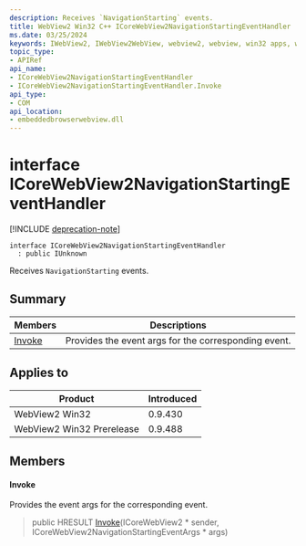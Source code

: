 ```yaml
---
description: Receives `NavigationStarting` events.
title: WebView2 Win32 C++ ICoreWebView2NavigationStartingEventHandler
ms.date: 03/25/2024
keywords: IWebView2, IWebView2WebView, webview2, webview, win32 apps, win32, edge, ICoreWebView2, ICoreWebView2Controller, browser control, edge html, ICoreWebView2NavigationStartingEventHandler
topic_type: 
- APIRef
api_name:
- ICoreWebView2NavigationStartingEventHandler
- ICoreWebView2NavigationStartingEventHandler.Invoke
api_type:
- COM
api_location:
- embeddedbrowserwebview.dll
---
```


# interface ICoreWebView2NavigationStartingEventHandler

[!INCLUDE [deprecation-note](../includes/deprecation-note.md)]

```
interface ICoreWebView2NavigationStartingEventHandler
  : public IUnknown
```

Receives `NavigationStarting` events.

## Summary

 Members                        | Descriptions
--------------------------------|---------------------------------------------
[Invoke](#invoke) | Provides the event args for the corresponding event.

## Applies to

Product                         | Introduced
--------------------------------|---------------------------------------------
WebView2 Win32            |    0.9.430
WebView2 Win32 Prerelease |    0.9.488

## Members

#### Invoke

Provides the event args for the corresponding event.

> public HRESULT [Invoke](#invoke)(ICoreWebView2 * sender, ICoreWebView2NavigationStartingEventArgs * args)

